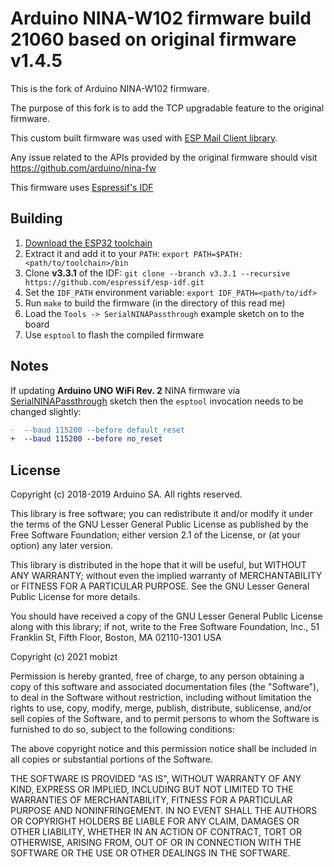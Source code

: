 # Arduino NINA-W102 firmware build 21060 based on original firmware v1.4.5

This is the fork of Arduino NINA-W102 firmware.

The purpose of this fork is to add the TCP upgradable feature to the original firmware.

This custom built firmware was used with [ESP Mail Client library](https://github.com/mobizt/ESP-Mail-Client).

Any issue related to the APIs provided by the original firmware should visit https://github.com/arduino/nina-fw



This firmware uses [Espressif's IDF](https://github.com/espressif/esp-idf)

## Building

1. [Download the ESP32 toolchain](http://esp-idf.readthedocs.io/en/v3.3.1/get-started/index.html#setup-toolchain)
1. Extract it and add it to your `PATH`: `export PATH=$PATH:<path/to/toolchain>/bin`
1. Clone **v3.3.1** of the IDF: `git clone --branch v3.3.1 --recursive https://github.com/espressif/esp-idf.git`
1. Set the `IDF_PATH` environment variable: `export IDF_PATH=<path/to/idf>`
1. Run `make` to build the firmware (in the directory of this read me)
1. Load the `Tools -> SerialNINAPassthrough` example sketch on to the board
1. Use `esptool` to flash the compiled firmware

## Notes
If updating **Arduino UNO WiFi Rev. 2** NINA firmware via [SerialNINAPassthrough](https://github.com/arduino-libraries/WiFiNINA/blob/master/examples/Tools/SerialNINAPassthrough/SerialNINAPassthrough.ino) sketch then the `esptool` invocation needs to be changed slightly:
```diff
-  --baud 115200 --before default_reset
+  --baud 115200 --before no_reset
```

## License

Copyright (c) 2018-2019 Arduino SA. All rights reserved.

This library is free software; you can redistribute it and/or
modify it under the terms of the GNU Lesser General Public
License as published by the Free Software Foundation; either
version 2.1 of the License, or (at your option) any later version.

This library is distributed in the hope that it will be useful,
but WITHOUT ANY WARRANTY; without even the implied warranty of
MERCHANTABILITY or FITNESS FOR A PARTICULAR PURPOSE. See the GNU
Lesser General Public License for more details.

You should have received a copy of the GNU Lesser General Public
License along with this library; if not, write to the Free Software
Foundation, Inc., 51 Franklin St, Fifth Floor, Boston, MA 02110-1301 USA



Copyright (c) 2021 mobizt

Permission is hereby granted, free of charge, to any person obtaining a copy
of this software and associated documentation files (the "Software"), to deal
in the Software without restriction, including without limitation the rights
to use, copy, modify, merge, publish, distribute, sublicense, and/or sell
copies of the Software, and to permit persons to whom the Software is
furnished to do so, subject to the following conditions:

The above copyright notice and this permission notice shall be included in all
copies or substantial portions of the Software.

THE SOFTWARE IS PROVIDED "AS IS", WITHOUT WARRANTY OF ANY KIND, EXPRESS OR
IMPLIED, INCLUDING BUT NOT LIMITED TO THE WARRANTIES OF MERCHANTABILITY,
FITNESS FOR A PARTICULAR PURPOSE AND NONINFRINGEMENT. IN NO EVENT SHALL THE
AUTHORS OR COPYRIGHT HOLDERS BE LIABLE FOR ANY CLAIM, DAMAGES OR OTHER
LIABILITY, WHETHER IN AN ACTION OF CONTRACT, TORT OR OTHERWISE, ARISING FROM,
OUT OF OR IN CONNECTION WITH THE SOFTWARE OR THE USE OR OTHER DEALINGS IN THE
SOFTWARE.
